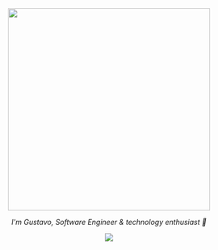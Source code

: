 <div align="center">
  <img src="https://media.giphy.com/media/Qo2dupDib32rkTY4hX/giphy.gif" width="400"/>
  
  *I'm Gustavo, Software Engineer & technology enthusiast :love_you_gesture:*
  
  <img src="https://skillicons.dev/icons?i=git,html,css,js,nodejs&theme=dark&perline=5" />
</div>
